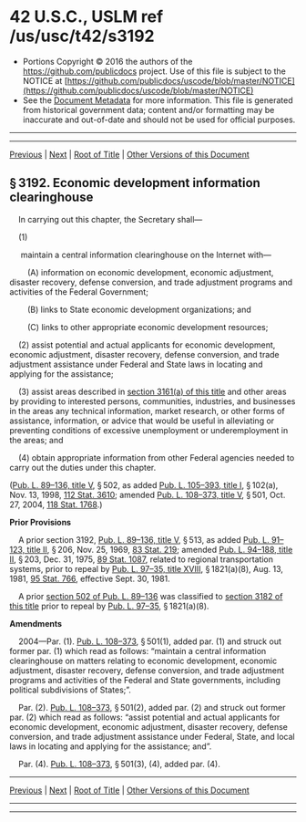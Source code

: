 ---
---

# 42 U.S.C., USLM ref /us/usc/t42/s3192

* Portions Copyright © 2016 the authors of the https://github.com/publicdocs project.
  Use of this file is subject to the NOTICE at [https://github.com/publicdocs/uscode/blob/master/NOTICE](https://github.com/publicdocs/uscode/blob/master/NOTICE)
* See the [Document Metadata](././../../../../..//README.md) for more information.
  This file is generated from historical government data; content and/or formatting may be inaccurate and out-of-date and should not be used for official purposes.

----------
----------

[Previous](./../../../../..//us/usc/t42/ch38/schV/m__us_usc_t42_s3191.md) | [Next](./../../../../..//us/usc/t42/ch38/schV/m__us_usc_t42_s3193.md) | [Root of Title](./../../../../../) | [Other Versions of this Document](https://publicdocs.github.io/go/links?ns=uslm&ref=%2Fus%2Fusc%2Ft42%2Fs3192)

## § 3192. Economic development information clearinghouse

    In carrying out this chapter, the Secretary shall—

    (1)

     maintain a central information clearinghouse on the Internet with—

        (A) information on economic development, economic adjustment, disaster recovery, defense conversion, and trade adjustment programs and activities of the Federal Government;

        (B) links to State economic development organizations; and

        (C) links to other appropriate economic development resources;

    (2) assist potential and actual applicants for economic development, economic adjustment, disaster recovery, defense conversion, and trade adjustment assistance under Federal and State laws in locating and applying for the assistance;

    (3) assist areas described in [section 3161(a) of this title][/us/usc/t42/s3161/a] and other areas by providing to interested persons, communities, industries, and businesses in the areas any technical information, market research, or other forms of assistance, information, or advice that would be useful in alleviating or preventing conditions of excessive unemployment or underemployment in the areas; and

    (4) obtain appropriate information from other Federal agencies needed to carry out the duties under this chapter.

([Pub. L. 89–136, title V][/us/pl/89/136/tV], § 502, as added [Pub. L. 105–393, title I][/us/pl/105/393/tI], § 102(a), Nov. 13, 1998, [112 Stat. 3610][/us/stat/112/3610]; amended [Pub. L. 108–373, title V][/us/pl/108/373/tV], § 501, Oct. 27, 2004, [118 Stat. 1768][/us/stat/118/1768].)

 __Prior Provisions__ 

    A prior section 3192, [Pub. L. 89–136, title V][/us/pl/89/136/tV], § 513, as added [Pub. L. 91–123, title II][/us/pl/91/123/tII], § 206, Nov. 25, 1969, [83 Stat. 219][/us/stat/83/219]; amended [Pub. L. 94–188, title II][/us/pl/94/188/tII], § 203, Dec. 31, 1975, [89 Stat. 1087][/us/stat/89/1087], related to regional transportation systems, prior to repeal by [Pub. L. 97–35, title XVIII][/us/pl/97/35/tXVIII], § 1821(a)(8), Aug. 13, 1981, [95 Stat. 766][/us/stat/95/766], effective Sept. 30, 1981.

    A prior [section 502 of Pub. L. 89–136][/us/pl/89/136/s502] was classified to [section 3182 of this title][/us/usc/t42/s3182] prior to repeal by [Pub. L. 97–35][/us/pl/97/35], § 1821(a)(8).

 __Amendments__ 

    2004—Par. (1). [Pub. L. 108–373][/us/pl/108/373], § 501(1), added par. (1) and struck out former par. (1) which read as follows: “maintain a central information clearinghouse on matters relating to economic development, economic adjustment, disaster recovery, defense conversion, and trade adjustment programs and activities of the Federal and State governments, including political subdivisions of States;”.

    Par. (2). [Pub. L. 108–373][/us/pl/108/373], § 501(2), added par. (2) and struck out former par. (2) which read as follows: “assist potential and actual applicants for economic development, economic adjustment, disaster recovery, defense conversion, and trade adjustment assistance under Federal, State, and local laws in locating and applying for the assistance; and”.

    Par. (4). [Pub. L. 108–373][/us/pl/108/373], § 501(3), (4), added par. (4).

----------

[Previous](./../../../../..//us/usc/t42/ch38/schV/m__us_usc_t42_s3191.md) | [Next](./../../../../..//us/usc/t42/ch38/schV/m__us_usc_t42_s3193.md) | [Root of Title](./../../../../../) | [Other Versions of this Document](https://publicdocs.github.io/go/links?ns=uslm&ref=%2Fus%2Fusc%2Ft42%2Fs3192)

----------
----------

[/us/usc/t42/s3161/a]: https://publicdocs.github.io/go/links?ns=uslm&ref=%2Fus%2Fusc%2Ft42%2Fs3161%2Fa
[/us/pl/89/136/tV]: https://publicdocs.github.io/go/links?ns=uslm&ref=%2Fus%2Fpl%2F89%2F136%2FtV
[/us/pl/105/393/tI]: https://publicdocs.github.io/go/links?ns=uslm&ref=%2Fus%2Fpl%2F105%2F393%2FtI
[/us/stat/112/3610]: https://publicdocs.github.io/go/links?ns=uslm&ref=%2Fus%2Fstat%2F112%2F3610
[/us/pl/108/373/tV]: https://publicdocs.github.io/go/links?ns=uslm&ref=%2Fus%2Fpl%2F108%2F373%2FtV
[/us/stat/118/1768]: https://publicdocs.github.io/go/links?ns=uslm&ref=%2Fus%2Fstat%2F118%2F1768
[/us/pl/89/136/tV]: https://publicdocs.github.io/go/links?ns=uslm&ref=%2Fus%2Fpl%2F89%2F136%2FtV
[/us/pl/91/123/tII]: https://publicdocs.github.io/go/links?ns=uslm&ref=%2Fus%2Fpl%2F91%2F123%2FtII
[/us/stat/83/219]: https://publicdocs.github.io/go/links?ns=uslm&ref=%2Fus%2Fstat%2F83%2F219
[/us/pl/94/188/tII]: https://publicdocs.github.io/go/links?ns=uslm&ref=%2Fus%2Fpl%2F94%2F188%2FtII
[/us/stat/89/1087]: https://publicdocs.github.io/go/links?ns=uslm&ref=%2Fus%2Fstat%2F89%2F1087
[/us/pl/97/35/tXVIII]: https://publicdocs.github.io/go/links?ns=uslm&ref=%2Fus%2Fpl%2F97%2F35%2FtXVIII
[/us/stat/95/766]: https://publicdocs.github.io/go/links?ns=uslm&ref=%2Fus%2Fstat%2F95%2F766
[/us/pl/89/136/s502]: https://publicdocs.github.io/go/links?ns=uslm&ref=%2Fus%2Fpl%2F89%2F136%2Fs502
[/us/usc/t42/s3182]: https://publicdocs.github.io/go/links?ns=uslm&ref=%2Fus%2Fusc%2Ft42%2Fs3182
[/us/pl/97/35]: https://publicdocs.github.io/go/links?ns=uslm&ref=%2Fus%2Fpl%2F97%2F35
[/us/pl/108/373]: https://publicdocs.github.io/go/links?ns=uslm&ref=%2Fus%2Fpl%2F108%2F373
[/us/pl/108/373]: https://publicdocs.github.io/go/links?ns=uslm&ref=%2Fus%2Fpl%2F108%2F373
[/us/pl/108/373]: https://publicdocs.github.io/go/links?ns=uslm&ref=%2Fus%2Fpl%2F108%2F373


